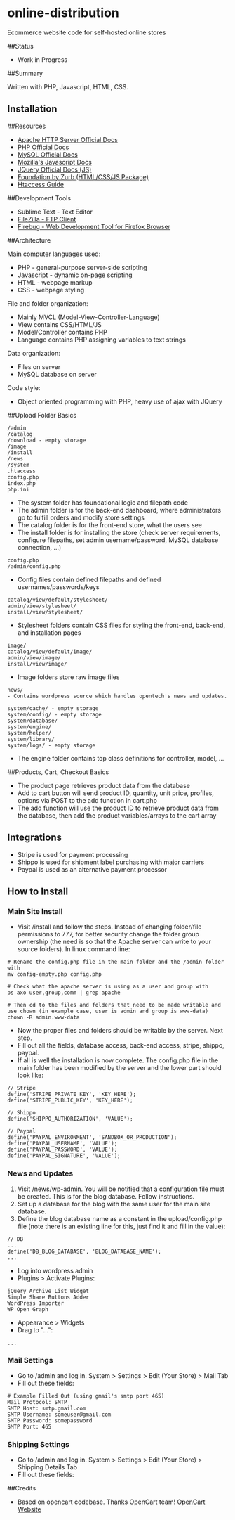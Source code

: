 online-distribution
===================

Ecommerce website code for self-hosted online stores

##Status

- Work in Progress

##Summary

Written with PHP, Javascript, HTML, CSS. 

## Installation



##Resources

- [Apache HTTP Server Official Docs](https://httpd.apache.org/)
- [PHP Official Docs](http://www.php.net/)
- [MySQL Official Docs](http://dev.mysql.com/)
- [Mozilla's Javascript Docs](https://developer.mozilla.org/en-US/docs/Web/JavaScript?redirectlocale=en-US&redirectslug=JavaScript)
- [JQuery Official Docs (JS)](http://jquery.com/)
- [Foundation by Zurb (HTML/CSS/JS Package)](http://foundation.zurb.com/)
- [Htaccess Guide](http://htaccess-guide.com/)

##Development Tools

- Sublime Text - Text Editor
- [FileZilla - FTP Client](https://filezilla-project.org/)
- [Firebug - Web Development Tool for Firefox Browser](https://getfirebug.com/whatisfirebug)

##Architecture

Main computer languages used:

- PHP - general-purpose server-side scripting
- Javascript - dynamic on-page scripting
- HTML - webpage markup
- CSS - webpage styling

File and folder organization:

- Mainly MVCL (Model-View-Controller-Language)
- View contains CSS/HTML/JS
- Model/Controller contains PHP
- Language contains PHP assigning variables to text strings

Data organization:

- Files on server
- MySQL database on server

Code style:

- Object oriented programming with PHP, heavy use of ajax with JQuery

##Upload Folder Basics

```
/admin
/catalog
/download - empty storage
/image
/install
/news
/system
.htaccess
config.php
index.php
php.ini
```

- The system folder has foundational logic and filepath code
- The admin folder is for the back-end dashboard, where administrators go to fulfill orders and modify store settings
- The catalog folder is for the front-end store, what the users see
- The install folder is for installing the store (check server requirements, configure filepaths, set admin username/password, MySQL database connection, ...)

```
config.php
/admin/config.php
```

- Config files contain defined filepaths and defined usernames/passwords/keys

```
catalog/view/default/stylesheet/
admin/view/stylesheet/
install/view/stylesheet/
```

- Stylesheet folders contain CSS files for styling the front-end, back-end, and installation pages

```
image/
catalog/view/default/image/
admin/view/image/
install/view/image/
```

- Image folders store raw image files


```
news/
- Contains wordpress source which handles opentech's news and updates.
```


```
system/cache/ - empty storage
system/config/ - empty storage
system/database/
system/engine/
system/helper/
system/library/
system/logs/ - empty storage
```

- The engine folder contains top class definitions for controller, model, ...

##Products, Cart, Checkout Basics

- The product page retrieves product data from the database
- Add to cart button will send product ID, quantity, unit price, profiles, options via POST to the add function in cart.php
- The add function will use the product ID to retrieve product data from the database, then add the product variables/arrays to the cart array

## Integrations

- Stripe is used for payment processing
- Shippo is used for shipment label purchasing with major carriers
- Paypal is used as an alternative payment processor

## How to Install

### Main Site Install

- Visit /install and follow the steps. Instead of changing folder/file permissions to 777, for better security change the folder group ownership (the need is so that the Apache server can write to your source folders). In linux command line:
```
# Rename the config.php file in the main folder and the /admin folder with
mv config-empty.php config.php

# Check what the apache server is using as a user and group with
ps axo user,group,comm | grep apache

# Then cd to the files and folders that need to be made writable and use chown (in example case, user is admin and group is www-data)
chown -R admin.www-data
```
- Now the proper files and folders should be writable by the server. Next step.
- Fill out all the fields, database access, back-end access, stripe, shippo, paypal.
- If all is well the installation is now complete. The config.php file in the main folder has been modified by the server and the lower part should look like:
```
// Stripe
define('STRIPE_PRIVATE_KEY', 'KEY_HERE');
define('STRIPE_PUBLIC_KEY', 'KEY_HERE');

// Shippo
define('SHIPPO_AUTHORIZATION', 'VALUE');

// Paypal
define('PAYPAL_ENVIRONMENT', 'SANDBOX_OR_PRODUCTION');  
define('PAYPAL_USERNAME', 'VALUE');
define('PAYPAL_PASSWORD', 'VALUE');
define('PAYPAL_SIGNATURE', 'VALUE');
```

### News and Updates
 1. Visit /news/wp-admin. You will be notified that a configuration file must be created. This is for the blog database. Follow instructions.
 2. Set up a database for the blog with the same user for the main site database.
 3. Define the blog database name as a constant in the upload/config.php file (note there is an existing line for this, just find it and fill in the value):

```
// DB
...
define('DB_BLOG_DATABASE', 'BLOG_DATABASE_NAME');
...
```

- Log into wordpress admin
- Plugins > Activate Plugins:
```
jQuery Archive List Widget
Simple Share Buttons Adder
WordPress Importer
WP Open Graph
```
- Appearance > Widgets
- Drag to "...":
```
...
```

### Mail Settings
- Go to /admin and log in. System > Settings > Edit (Your Store) > Mail Tab
- Fill out these fields:
```
# Example Filled Out (using gmail's smtp port 465)
Mail Protocol: SMTP
SMTP Host: smtp.gmail.com
SMTP Username: someuser@gmail.com
SMTP Password: somepassword
SMTP Port: 465
```

### Shipping Settings
- Go to /admin and log in. System > Settings > Edit (Your Store) > Shipping Details Tab
- Fill out these fields:

##Credits

- Based on opencart codebase. Thanks OpenCart team! [OpenCart Website](http://www.opencart.com/)
